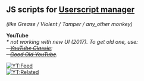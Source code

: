## JS scripts for [Userscript manager](https://en.wikipedia.org/wiki/Userscript_manager)
*(like Grease / Violent / Tamper / any_other monkey)*



**YouTube**\
_\* not working with new UI (2017). To get old one, use:\
~~\- [YouTube Classic](https://github.com/xxzefgh/youtube-classic-extension)~~;\
~~\- [Good Old YouTube](https://addons.mozilla.org/firefox/addon/good-old-youtube)~~._

[![YT:Feed](https://img.shields.io/static/v1?label=Install&message=Remove%20videos%20from%20feed%20in%201%20Click&color=%237D2C2C&style=flat-square)](https://raw.githubusercontent.com/8W4H7/user_scripts/master/youtube/yt_1click_remove_video_from_feed.user.js)\
[![YT:Related](https://img.shields.io/static/v1?label=Install&message=Remove%20related%20videos%20in%201%20Click&color=%237D2C2C&style=flat-square)](https://raw.githubusercontent.com/8W4H7/user_scripts/master/youtube/yt_1click_remove_video_from_related.user.js)
